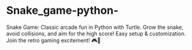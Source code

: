 # Snake_game-python-
Snake Game: Classic arcade fun in Python with Turtle. Grow the snake, avoid collisions, and aim for the high score! Easy setup &amp; customization. Join the retro gaming excitement! 🎮🐍
